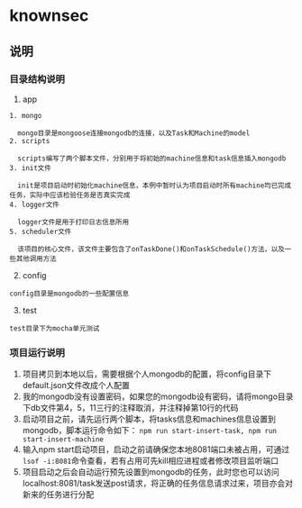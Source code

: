 # knownsec

## 说明

### 目录结构说明
  1. app

    1. mongo

      mongo目录是mongoose连接mongodb的连接，以及Task和Machine的model
    2. scripts

      scripts编写了两个脚本文件，分别用于将初始的machine信息和task信息插入mongodb
    3. init文件

      init是项目启动时初始化machine信息，本例中暂时认为项目启动时所有machine均已完成任务，实际中应该检验任务是否真实完成
    4. logger文件

      logger文件是用于打印日志信息所用
    5. scheduler文件

      该项目的核心文件，该文件主要包含了onTaskDone()和onTaskSchedule()方法，以及一些其他调用方法

  2. config

    config目录是mongodb的一些配置信息
  3. test

    test目录下为mocha单元测试

### 项目运行说明

  1. 项目拷贝到本地以后，需要根据个人mongodb的配置，将config目录下default.json文件改成个人配置
  2. 我的mongodb没有设置密码，如果您的mongodb设有密码，请将mongo目录下db文件第4，5，11三行的注释取消，并注释掉第10行的代码
  3. 启动项目之前，请先运行两个脚本，将tasks信息和machines信息设置到mongodb，脚本运行命令如下：
    ```
      npm run start-insert-task,
      npm run start-insert-machine
    ```
  4. 输入npm start启动项目，启动之前请确保您本地8081端口未被占用，可通过`lsof -i:8081`命令查看，若有占用可先kill相应进程或者修改项目监听端口
  5. 项目启动之后会自动运行预先设置到mongodb的任务，此时您也可以访问localhost:8081/task发送post请求，将正确的任务信息请求过来，项目亦会对新来的任务进行分配
